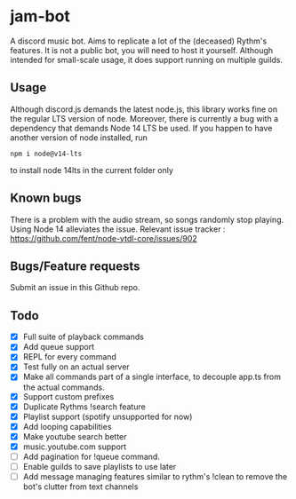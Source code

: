# jam-bot

A discord music bot. Aims to replicate a lot of the (deceased) Rythm's features. It is not a public bot, you will need to host it yourself. Although intended for small-scale usage, it does support running on multiple guilds.

## Usage

Although discord.js demands the latest node.js, this library works fine on the regular LTS version of node.
Moreover, there is currently a bug with a dependency that demands Node 14 LTS be used. If you happen to have another version of node installed, run
```
npm i node@v14-lts
```
to install node 14lts in the current folder only

## Known bugs

There is a problem with the audio stream, so songs randomly stop playing. Using Node 14 alleviates the issue. Relevant issue tracker : https://github.com/fent/node-ytdl-core/issues/902


## Bugs/Feature requests

Submit an issue in this Github repo.

## Todo

-   [x] Full suite of playback commands
-   [x] Add queue support
-   [x] REPL for every command
-   [x] Test fully on an actual server
-   [x] Make all commands part of a single interface, to decouple app.ts from the actual commands.
-   [x] Support custom prefixes
-   [x] Duplicate Rythms !search feature
-   [x] Playlist support (spotify unsupported for now)
-   [x] Add looping capabilities
-   [x] Make youtube search better
-   [x] music.youtube.com support
-   [ ] Add pagination for !queue command.
-   [ ] Enable guilds to save playlists to use later
-   [ ] Add message managing features similar to rythm's !clean to remove the bot's clutter from text channels
